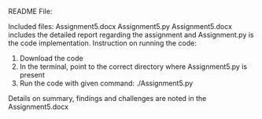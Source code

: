 README File:

Included files: Assignment5.docx
                Assignment5.py
Assignment5.docx includes the detailed report regarding the assignment and Assignment.py is the code implementation.
Instruction on running the code:
1. Download the code
2. In the terminal, point to the correct directory where Assignment5.py is present
3. Run the code with given command: ./Assignment5.py

Details on summary, findings and challenges are noted in the Assignment5.docx
